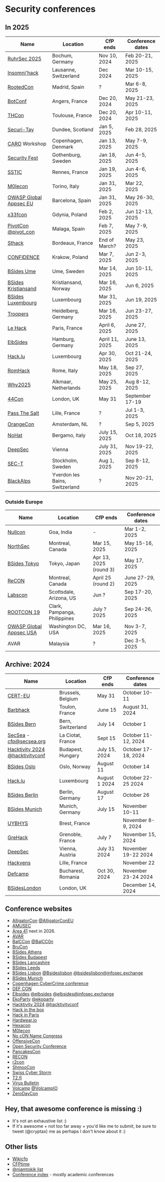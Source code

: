 # Security conferences

## In 2025

| Name           | Location	| CfP ends |  Conference dates |
| ---------------- | ------------- | ------------ | -------------------------|
| [RuhrSec 2025](https://www.ruhrsec.de/2025/) | Bochum, Germany | Nov 10, 2024 | Feb 20-21, 2025 |
| [Insomni'hack](https://insomnihack.ch) | Lausanne, Switzerland | Dec 2024 | Mar 10-15, 2025 |
| [RootedCon](https://www.rootedcon.com/) | Madrid, Spain | ? | Mar 6-8, 2025 |
| [BotConf](https://www.botconf.eu) | Angers, France | Dec 20, 2024 | May 21-23, 2025 |
| [THCon](https://thcon.party/) | Toulouse, France | Dec 20, 2024 | Apr 10-11, 2025 |
| [Securi-Tay](https://securi-tay.co.uk/) | Dundee, Scotland | Jan 5, 2025 | Feb 28, 2025 |
| [CARO](https://www.caro2025.org/event/c42cfc49-86ec-43e7-adf8-8de5ddb6d3cb/home) Workshop | Copenhagen, Denmark | Jan 13, 2025 | May 7-9, 2025 |
| [Security Fest](https://securityfest.com) | Gothenburg, Sweden | Jan 18, 2025 | Jun 4-5, 2025 |
| [SSTIC](https://www.sstic.org) | Rennes, France | Jan 19, 2025 | Jun 4-6, 2025 |
| [M0lecon](https://m0lecon.it/) | Torino, Italy | Jan 31, 2025 | Mar 22, 2025 | 
| [OWASP Global Appsec EU](https://owasp.glueup.com/event/owasp-global-appsec-eu-2025-123983/) | Barcelona, Spain | Jan 31, 2025 | May 26-30, 2025|
| [x33fcon](https://x33fcon.com) |  Gdynia, Poland | Feb 2, 2025 | Jun 12-13, 2025 |
| [PivotCon](https://pivotcon.org) [@pivot_con](https://twitter.com/pivot_con) | Malaga, Spain | Feb 7, 2025 | May 7-9, 2025 |
| [Sthack](https://sthack.fr) | Bordeaux, France | End of March? | May 23, 2025 |
| [CONFIDENCE](https://confidence-conference.org/) | Krakow, Poland | Mar 7, 2025 | Jun 2-3, 2025 |
| [BSides Ume](https://indico.neic.no/event/273/abstracts/) | Ume, Sweden | Mar 14, 2025 | Jun 10-11, 2025 |
| [BSides Kristiansand](https://bsideskrs.no) | Kristiansand, Norway | Mar 16, 2025 | Jun 6, 2025 |
| [BSides Luxembourg](https://2025.bsides.lu) | Luxembourg | Mar 31, 2025 | Jun 19, 2025 |
| [Troopers](https://troopers.de/) | Heidelberg, Germany | Mar 16, 2025 | Jun 23-27, 2025 |
| [Le Hack](https://lehack.org/cfp-apply-for-a-talk/) | Paris, France | April 6, 2025 | June 27, 2025 |
| [ElbSides](https://www.elbsides.eu/) | Hamburg, Germany | April 11, 2025 | June 13, 2025 |
| [Hack.lu](https://hack.lu) | Luxembourg | Apr 30, 2025 | Oct 21-24, 2025 |
| [RomHack](https://romhack.io/cfp) | Rome, Italy | May 18, 2025 | Sep 27, 2025 |
| [Why2025](https://why2025.org) | Alkmaar, Netherlands | May 25, 2025 | Aug 8-12, 2025 |
| [44Con](https://44con.com) | London, UK | May 31 | September 17-19 |
| [Pass The Salt](https://pass-the-salt.org/) | Lille, France | ? | Jul 1-3, 2025 |
| [OrangeCon](https://orangecon.nl) | Amsterdam, NL | ? | Sep 5, 2025 |
| [NoHat](https://www.nohat.it/) | Bergamo, Italy | July 15, 2025 | Oct 18, 2025 |
| [DeepSec](https://deepsec.net/) | Vienna | July 31, 2025 | Nov 19-22, 2025 |
| [SEC-T](https://sec-t.org) | Stockholm, Sweden | Aug 1, 2025 | Sep 8-12, 2025 |
| [BlackAlps](https://blackalps.ch) | Yverdon les Bains, Switzerland | ? | Nov 20-21, 2025 |


### Outside Europe

| Name           | Location	| CfP ends |  Conference dates |
| ---------------- | ------------- | ------------ | -------------------------|
| [Nullcon](https://nullcon.net) | Goa, India | - | Mar 1-2, 2025 |
| [NorthSec](https://nsec.io/cfp/) | Montreal, Canada | Mar 15, 2025 | May 15-16, 2025 |
| [BSides Tokyo](https://bsides.tokyo/en/) | Tokyo, Japan | Apr 13, 2025 (round 3) | May 17, 2025 |
| [ReCON](https://recon.cx/2025/cfp.html) | Montreal, Canada | April 25 (round 2) | June 27-29, 2025 |
| [Labscon](https://www.labscon.io) | Scottsdale, Arizona, US | Jun ? | Sep 17-20, 2025 |
| [ROOTCON 19](https://rootcon.org/) | Clark, Pampanga, Philippines | July ? 2025 | Sep 24-26, 2025|
| [OWASP Global Appsec USA](https://owasp.glueup.com/event/owasp-2025-global-appsec-usa-washington-dc-131624/) | Washington DC, USA | Mar 16, 2025 | Nov 3-7, 2025|
| AVAR | Malaysia | ? | Dec 3-5, 2025 |



## Archive: 2024

| Name           | Location	| CfP ends |  Conference dates |
| ---------------- | ------------- | ------------ | -------------------------|
| [CERT-EU](https://cert.europa.eu/conference/tales-from-the-real-world) | Brussels, Belgium | May 31 | October 10-11 |
| [Barbhack](https://barbhack.fr) | Toulon, France | June 15 | August 31, 2024 |
| [BSides Bern](https://bern.bsides.ch/) | Bern, Switzerland | July 14 | October 1 |
| [SecSea](https://secsea.org/) - cfp@secsea.org | La Ciotat, France | Sept 15 | October 11-12, 2024 |
| [Hacktivity 2024](https://hacktivity.com) [@hacktivityconf](https://twitter.com/hacktivityconf) | Budapest, Hungary | July 15, 2024 | October 17-18, 2024 |
| [BSides Oslo](https://infosec.exchange/@bsidesoslo) | Oslo, Norway | August 11 | October 14 |
| [Hack.lu](https://hack.lu) | Luxembourg | August 1 2024 | October 22-25 2024 |
| [BSides Berlin](https://cfp.bsides.berlin/bsides-berlin-2024/cfp) | Berlin, Germany | August 17 | October 26 |
| [BSides Munich](https://2024.bsidesmunich.org/callforpapers/) | Munich, Germany | July 15 | November 10-11 |
| [UYBHYS](https://www.unlockyourbrain.bzh/en/unlock-your-brain-2/) | Brest, France | | November 8-9, 2024 |
| [GreHack](https://grehack.fr) | Grenoble, France | July 7 | November 15, 2024 |
| [DeepSec](https://www.deepsec.net/cfp.html) | Vienna, Austria | July 31 2024 | November 19-22 2024 |
| [Hackvens](https://hackvens.fr) | Lille, France | | November 22 |
| [Defcamp](https://def.camp/call-for-papers/) | Bucharest, Romania | Oct 30, 2024 | November 23-24 2024 |
| [BSidesLondon](https://www.securitybsides.org.uk/) | London, UK | | December 14, 2024 |

## Conference websites 

- [AlligatorCon](https://alligatorcon.eu) [@AlligatorConEU](https://twitter.com/AlligatorConEU)
- [AMUSEC](https://amusec.i2m.univ-amu.fr/)
- [Area 41](https://area41.io) next in 2026.
- [AVAR](https://aavar.org/cybersecurity-conference/)
- [BalCCon](https://balccon.org) [@BalCC0n](https://twitter.com/BalCC0n)
- [BruCon](https://www.brucon.org/2023/)
- [BSides Athens](https://www.bsidesath.gr/cfp.php)
- [BSides Budapest](https://2024.bsidesbud.com/call-for-paper/)
- [BSides Lancashire](https://www.bsideslancashire.org)
- [BSides Leeds](https://twitter.com/BSidesLeeds)
- [BSides Lisbon](https://cfp.bsideslisbon.org) [@Bsideslisbon](https://twitter.com/Bsideslisbon) [@bsideslisbon@infosec.exchange](https://infosec.exchange)
- [BSides Munich](https://2023.bsidesmunich.org/callforpapers/)
- [Copenhagen CyberCrime conference](https://www.cyberhagen.com)
- [DEF CON](https://defcon.org)
- [Elbsides](https://www.elbsides.eu/) [@elbsides](https://twitter.com/elbsides) [@elbsides@infosec.exchange](https://infosec.exchange)
- [EkoParty](https://ekoparty.org) [@ekoparty](https://twitter.com/ekoparty)
- [Hacktivity 2024](https://hacktivity.com/call-for-papers/) [@hacktivityconf](https://twitter.com/hacktivityconf)
- [Hack in the box](https://conference.hitb.org/)
- [Hack in Paris](https://hackinparis.com)
- [Hardwear.io](https://hardwear.io)
- [Hexacon](https://www.hexacon.fr)
- [M0lecon](https://m0lecon.it/)
- [No cON Name Congress](https://www.noconname.org/) 
- [OffensiveCon](https://cfp.offensivecon.org)
- [Open Security Conference](https://opensecurityconference.org/)
- [PancakesCon](https://pancakescon.com)
- [RECON](https://recon.cx/)
- [r2con](https://rada.re/con/2024/)
- [ShmooCon](https://shmoocon.org)
- [Swiss Cyber Storm](https://www.swisscyberstorm.com/)
- [T2.fi](https://t2.fi)
- [Virus Bulletin](https://www.virusbulletin.com)
- [Volcamp](https://www.volcamp.io/) [@VolcampIO](https://twitter.com/VolcampIO)
- [ZeroDayCon](https://www.zerodaycon.com)

## Hey, that awesome conference is missing :)

- It's not an exhaustive list :)
- If it's awesome + not too far away + you'd like me to submit, be sure to tweet (@cryptax) me as perhaps I don't know about it :)

## Other lists

- [Wikicfp](http://wikicfp.com)
- [CFPtime](http://cfptime.org)
- [@niamtokik list](https://twitter.com/niamtokik/lists/events)
- [Conference index](https://conferenceindex.org/conferences/security) - mostly academic conferences
